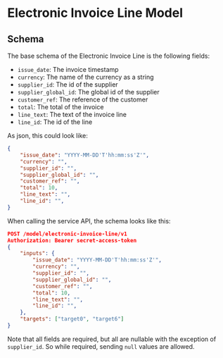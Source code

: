 Electronic Invoice Line Model
=============================

<What it does...>

Schema
------

The base schema of the Electronic Invoice Line is the following fields:

- `issue_date`: The invoice timestamp
- `currency`: The name of the currency as a string
- `supplier_id`: The id of the supplier
- `supplier_global_id`: The global id of the supplier
- `customer_ref`: The reference of the customer
- `total`: The total of the invoice
- `line_text`: The text of the invoice line
- `line_id`: The id of the line

As json, this could look like:

```json
{
    "issue_date": "YYYY-MM-DD'T'hh:mm:ss'Z'",
    "currency": "",
    "supplier_id": "",
    "supplier_global_id": "",
    "customer_ref": "",
    "total": 10,
    "line_text": "",
    "line_id": "",
}
```

When calling the service API, the schema looks like this:

```json
POST /model/electronic-invoice-line/v1
Authorization: Bearer secret-access-token
{
    "inputs": {
        "issue_date": "YYYY-MM-DD'T'hh:mm:ss'Z'",
        "currency": "",
        "supplier_id": "",
        "supplier_global_id": "",
        "customer_ref": "",
        "total": 10,
        "line_text": "",
        "line_id": "",
    },
    "targets": ["target0", "target6"]
}
```

Note that all fields are required, but all are nullable with the exception of `supplier_id`. So while required, sending `null` values are allowed.
